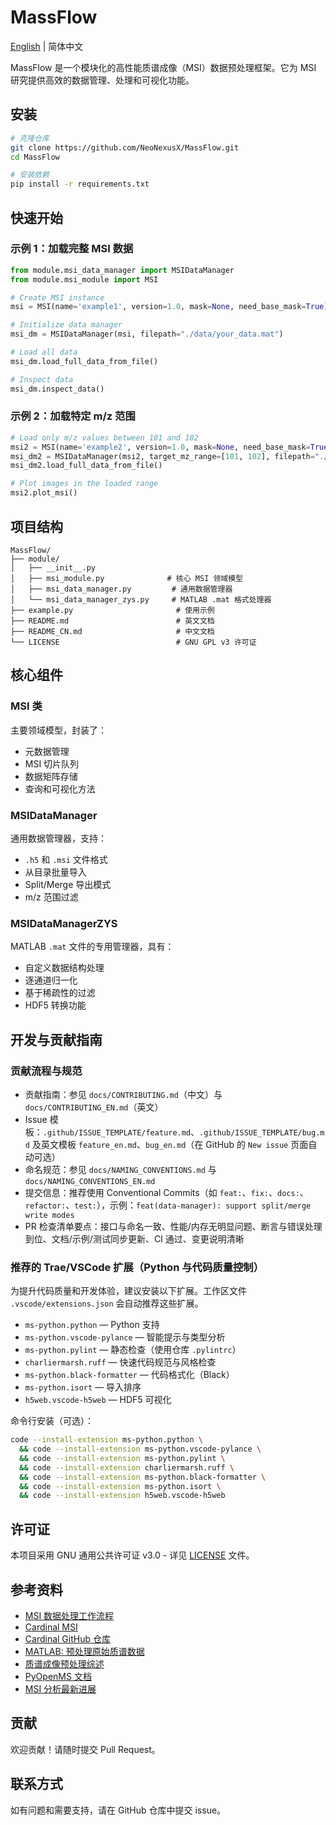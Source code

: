 # MassFlow

[English](README.md) | 简体中文

MassFlow 是一个模块化的高性能质谱成像（MSI）数据预处理框架。它为 MSI 研究提供高效的数据管理、处理和可视化功能。


## 安装

```bash
# 克隆仓库
git clone https://github.com/NeoNexusX/MassFlow.git
cd MassFlow

# 安装依赖
pip install -r requirements.txt
```

## 快速开始

### 示例 1：加载完整 MSI 数据

```python
from module.msi_data_manager import MSIDataManager
from module.msi_module import MSI

# Create MSI instance
msi = MSI(name='example1', version=1.0, mask=None, need_base_mask=True)

# Initialize data manager
msi_dm = MSIDataManager(msi, filepath="./data/your_data.mat")

# Load all data
msi_dm.load_full_data_from_file()

# Inspect data
msi_dm.inspect_data()
```

### 示例 2：加载特定 m/z 范围

```python
# Load only m/z values between 101 and 102
msi2 = MSI(name='example2', version=1.0, mask=None, need_base_mask=True)
msi_dm2 = MSIDataManager(msi2, target_mz_range=[101, 102], filepath="./data/your_data.mat")
msi_dm2.load_full_data_from_file()

# Plot images in the loaded range
msi2.plot_msi()
```

## 项目结构

```
MassFlow/
├── module/
│   ├── __init__.py
│   ├── msi_module.py              # 核心 MSI 领域模型
│   ├── msi_data_manager.py         # 通用数据管理器
│   └── msi_data_manager_zys.py     # MATLAB .mat 格式处理器
├── example.py                       # 使用示例
├── README.md                        # 英文文档
├── README_CN.md                     # 中文文档
└── LICENSE                          # GNU GPL v3 许可证
```

## 核心组件

### MSI 类
主要领域模型，封装了：
- 元数据管理
- MSI 切片队列
- 数据矩阵存储
- 查询和可视化方法

### MSIDataManager
通用数据管理器，支持：
- `.h5` 和 `.msi` 文件格式
- 从目录批量导入
- Split/Merge 导出模式
- m/z 范围过滤

### MSIDataManagerZYS
MATLAB `.mat` 文件的专用管理器，具有：
- 自定义数据结构处理
- 逐通道归一化
- 基于稀疏性的过滤
- HDF5 转换功能

## 开发与贡献指南

### 贡献流程与规范
- 贡献指南：参见 `docs/CONTRIBUTING.md`（中文）与 `docs/CONTRIBUTING_EN.md`（英文）
- Issue 模板：`.github/ISSUE_TEMPLATE/feature.md`、`.github/ISSUE_TEMPLATE/bug.md` 及英文模板 `feature_en.md`、`bug_en.md`（在 GitHub 的 `New issue` 页面自动可选）
- 命名规范：参见 `docs/NAMING_CONVENTIONS.md` 与 `docs/NAMING_CONVENTIONS_EN.md`
- 提交信息：推荐使用 Conventional Commits（如 `feat:`、`fix:`、`docs:`、`refactor:`、`test:`），示例：`feat(data-manager): support split/merge write modes`
- PR 检查清单要点：接口与命名一致、性能/内存无明显问题、断言与错误处理到位、文档/示例/测试同步更新、CI 通过、变更说明清晰

### 推荐的 Trae/VSCode 扩展（Python 与代码质量控制）

为提升代码质量和开发体验，建议安装以下扩展。工作区文件 `.vscode/extensions.json` 会自动推荐这些扩展。

- `ms-python.python` — Python 支持
- `ms-python.vscode-pylance` — 智能提示与类型分析
- `ms-python.pylint` — 静态检查（使用仓库 `.pylintrc`）
- `charliermarsh.ruff` — 快速代码规范与风格检查
- `ms-python.black-formatter` — 代码格式化（Black）
- `ms-python.isort` — 导入排序
- `h5web.vscode-h5web` — HDF5 可视化

命令行安装（可选）：

```bash
code --install-extension ms-python.python \
  && code --install-extension ms-python.vscode-pylance \
  && code --install-extension ms-python.pylint \
  && code --install-extension charliermarsh.ruff \
  && code --install-extension ms-python.black-formatter \
  && code --install-extension ms-python.isort \
  && code --install-extension h5web.vscode-h5web
```

## 许可证

本项目采用 GNU 通用公共许可证 v3.0 - 详见 [LICENSE](LICENSE) 文件。

## 参考资料

- [MSI 数据处理工作流程](https://pleinelune-r.github.io/2025/08/05/MSI%E6%95%B0%E6%8D%AE%E5%A4%84%E7%90%86%E6%B5%81%E7%A8%8B/)
- [Cardinal MSI](https://cardinalmsi.org/)
- [Cardinal GitHub 仓库](https://github.com/kuwisdelu/Cardinal/tree/devel/R)
- [MATLAB: 预处理原始质谱数据](https://www.mathworks.com/help/bioinfo/ug/preprocessing-raw-mass-spectrometry-data.html)
- [质谱成像预处理综述](https://www.sciencedirect.com/science/article/pii/S0169743921001015)
- [PyOpenMS 文档](https://pyopenms.readthedocs.io/en/latest/user_guide/background.html#why-use-openms)
- [MSI 分析最新进展](https://pubs.acs.org/doi/10.1021/jasms.4c00314)

## 贡献

欢迎贡献！请随时提交 Pull Request。

## 联系方式

如有问题和需要支持，请在 GitHub 仓库中提交 issue。
